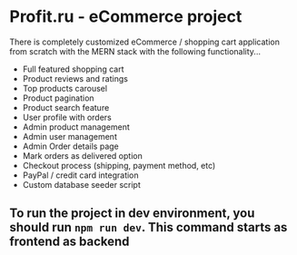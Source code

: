 # Profit.ru - eCommerce project

There is completely customized eCommerce / shopping cart application from scratch with the MERN stack with the following functionality...

- Full featured shopping cart
- Product reviews and ratings
- Top products carousel 
- Product pagination
- Product search feature
- User profile with orders
- Admin product management
- Admin user management
- Admin Order details page
- Mark orders as delivered option
- Checkout process (shipping, payment method, etc)
- PayPal / credit card integration
- Custom database seeder script


## To run the project in dev environment, you should run `npm run dev`. This command starts as frontend as backend
